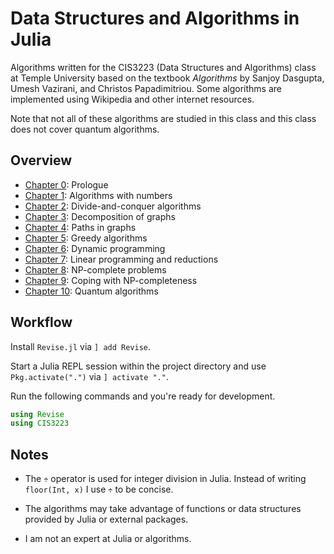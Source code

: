 # Data Structures and Algorithms in Julia

Algorithms written for the CIS3223 (Data Structures and Algorithms) class at Temple University based on the textbook *Algorithms* by Sanjoy Dasgupta, Umesh Vazirani, and Christos Papadimitriou.
Some algorithms are implemented using Wikipedia and other internet resources.

Note that not all of these algorithms are studied in this class and this class does not cover quantum algorithms.

## Overview

- [Chapter 0](./src/chapter0.jl): Prologue
- [Chapter 1](./src/chapter1.jl): Algorithms with numbers
- [Chapter 2](./src/chapter2.jl): Divide-and-conquer algorithms
- [Chapter 3](./src/chapter3.jl): Decomposition of graphs
- [Chapter 4](./src/chapter4.jl): Paths in graphs
- [Chapter 5](./src/chapter5.jl): Greedy algorithms
- [Chapter 6](./src/chapter6.jl): Dynamic programming
- [Chapter 7](./src/chapter7.jl): Linear programming and reductions
- [Chapter 8](./src/chapter8.jl): NP-complete problems
- [Chapter 9](./src/chapter9.jl): Coping with NP-completeness
- [Chapter 10](./src/chapter10.jl): Quantum algorithms

## Workflow

Install `Revise.jl` via `] add Revise`.

Start a Julia REPL session within the project directory and use `Pkg.activate(".")` via `] activate "."`.

Run the following commands and you're ready for development.

``` julia
using Revise
using CIS3223
```

## Notes

- The `÷` operator is used for integer division in Julia.
  Instead of writing `floor(Int, x)` I use `÷` to be concise.

- The algorithms may take advantage of functions or data structures provided by Julia or external packages.

- I am not an expert at Julia or algorithms.
